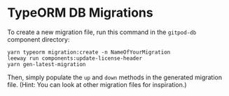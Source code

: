# TypeORM DB Migrations

To create a new migration file, run this command in the `gitpod-db` component directory:

```
yarn typeorm migration:create -n NameOfYourMigration
leeway run components:update-license-header
yarn gen-latest-migration
```

Then, simply populate the `up` and `down` methods in the generated migration file.
(Hint: You can look at other migration files for inspiration.)
